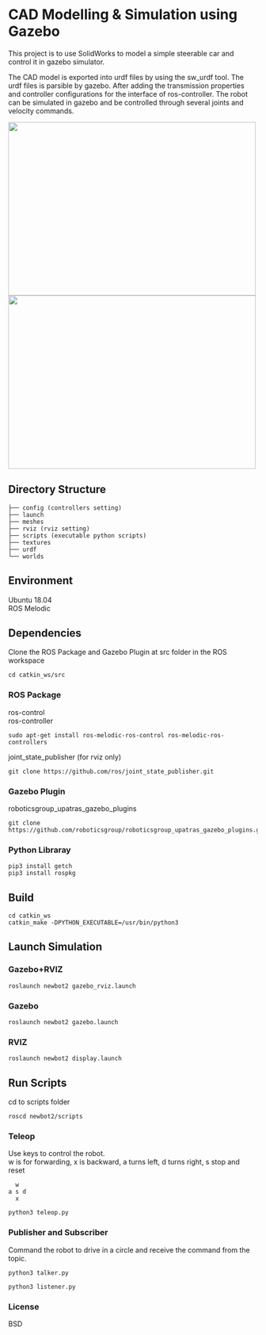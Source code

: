 # CAD Modelling & Simulation using Gazebo 
This project is to use SolidWorks to model a simple steerable car and control it in gazebo simulator. 

The CAD model is exported into urdf files by using the sw_urdf tool. The urdf files is parsible by gazebo. After adding the transmission properties and controller configurations for the interface of ros-controller. The robot can be simulated in gazebo and be controlled through several joints and velocity commands.  

<img src="https://user-images.githubusercontent.com/28807825/138623072-489baee1-1031-4a70-8476-721563c88c61.png" width="500" height="350" />  
<img src="https://user-images.githubusercontent.com/28807825/138623135-522eeb27-d8a6-4c4d-8f6f-006cc12867a8.png" width="500" height="350" />  

## Directory Structure
```
├── config (controllers setting)
├── launch 
├── meshes 
├── rviz (rviz setting)
├── scripts (executable python scripts)
├── textures
├── urdf 
└── worlds
```
## Environment
Ubuntu 18.04  
ROS Melodic

## Dependencies
Clone the ROS Package and Gazebo Plugin at src folder in the ROS workspace
```
cd catkin_ws/src
```
### ROS Package
ros-control  
ros-controller
```
sudo apt-get install ros-melodic-ros-control ros-melodic-ros-controllers
```
joint_state_publisher (for rviz only)
```
git clone https://github.com/ros/joint_state_publisher.git
```
### Gazebo Plugin
roboticsgroup_upatras_gazebo_plugins
```
git clone https://github.com/roboticsgroup/roboticsgroup_upatras_gazebo_plugins.git
```
### Python Libraray
```
pip3 install getch
pip3 install rospkg
```
## Build
```
cd catkin_ws
catkin_make -DPYTHON_EXECUTABLE=/usr/bin/python3
```
## Launch Simulation
### Gazebo+RVIZ
```
roslaunch newbot2 gazebo_rviz.launch
```
### Gazebo
```
roslaunch newbot2 gazebo.launch
```
### RVIZ
```
roslaunch newbot2 display.launch
```
## Run Scripts
cd to scripts folder
```
roscd newbot2/scripts
```
### Teleop
Use keys to control the robot.  
w is for forwarding, x is backward, a turns left, d turns right, s stop and reset  
```
  w  
a s d  
  x
```
```
python3 teleop.py
```
### Publisher and Subscriber
Command the robot to drive in a circle and receive the command from the topic. 
```
python3 talker.py
```
```
python3 listener.py
```

### License
BSD
